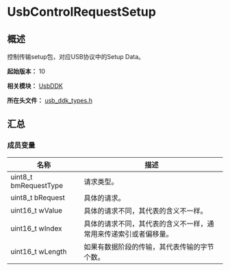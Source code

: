 # UsbControlRequestSetup

## 概述

控制传输setup包，对应USB协议中的Setup Data。

**起始版本：** 10

**相关模块：** [UsbDDK](capi-usbddk.md)

**所在头文件：** [usb_ddk_types.h](capi-usb-ddk-types-h.md)

## 汇总

### 成员变量

| 名称 | 描述 |
| -- | -- |
| uint8_t bmRequestType | 请求类型。 |
| uint8_t bRequest | 具体的请求。 |
| uint16_t wValue | 具体的请求不同，其代表的含义不一样。 |
| uint16_t wIndex | 具体的请求不同，其代表的含义不一样，通常用来传递索引或者偏移量。 |
| uint16_t wLength | 如果有数据阶段的传输，其代表传输的字节个数。 |


